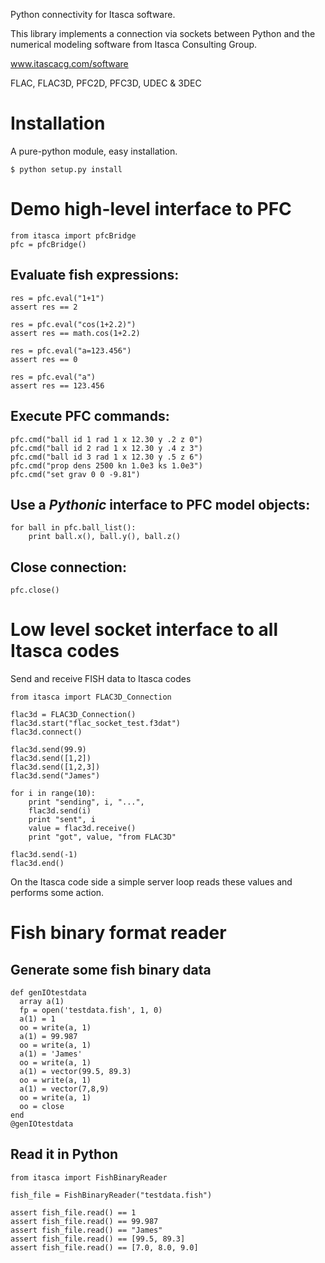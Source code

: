 Python connectivity for Itasca software.

This library implements a connection via sockets between Python and
the numerical modeling software from Itasca Consulting
Group.

www.itascacg.com/software

FLAC, FLAC3D, PFC2D, PFC3D, UDEC & 3DEC

# Installation

A pure-python module, easy installation.

    $ python setup.py install

# Demo high-level interface to PFC

    from itasca import pfcBridge
    pfc = pfcBridge()

## Evaluate fish expressions:

    res = pfc.eval("1+1")
    assert res == 2

    res = pfc.eval("cos(1+2.2)")
    assert res == math.cos(1+2.2)

    res = pfc.eval("a=123.456")
    assert res == 0

    res = pfc.eval("a")
    assert res == 123.456

## Execute PFC commands:

    pfc.cmd("ball id 1 rad 1 x 12.30 y .2 z 0")
    pfc.cmd("ball id 2 rad 1 x 12.30 y .4 z 3")
    pfc.cmd("ball id 3 rad 1 x 12.30 y .5 z 6")
    pfc.cmd("prop dens 2500 kn 1.0e3 ks 1.0e3")
    pfc.cmd("set grav 0 0 -9.81")



## Use a *Pythonic* interface to PFC model objects:

    for ball in pfc.ball_list():
        print ball.x(), ball.y(), ball.z()

## Close connection:

    pfc.close()

# Low level socket interface to all Itasca codes

Send and receive FISH data to Itasca codes

    from itasca import FLAC3D_Connection

    flac3d = FLAC3D_Connection()
    flac3d.start("flac_socket_test.f3dat")
    flac3d.connect()

    flac3d.send(99.9)
    flac3d.send([1,2])
    flac3d.send([1,2,3])
    flac3d.send("James")

    for i in range(10):
        print "sending", i, "...",
        flac3d.send(i)
        print "sent", i
        value = flac3d.receive()
        print "got", value, "from FLAC3D"

    flac3d.send(-1)
    flac3d.end()

On the Itasca code side a simple server loop reads these values and
performs some action.

# Fish binary format reader

## Generate some fish binary data

    def genIOtestdata
      array a(1)
      fp = open('testdata.fish', 1, 0)
      a(1) = 1
      oo = write(a, 1)
      a(1) = 99.987
      oo = write(a, 1)
      a(1) = 'James'
      oo = write(a, 1)
      a(1) = vector(99.5, 89.3)
      oo = write(a, 1)
      a(1) = vector(7,8,9)
      oo = write(a, 1)
      oo = close
    end
    @genIOtestdata


## Read it in Python

    from itasca import FishBinaryReader

    fish_file = FishBinaryReader("testdata.fish")

    assert fish_file.read() == 1
    assert fish_file.read() == 99.987
    assert fish_file.read() == "James"
    assert fish_file.read() == [99.5, 89.3]
    assert fish_file.read() == [7.0, 8.0, 9.0]
